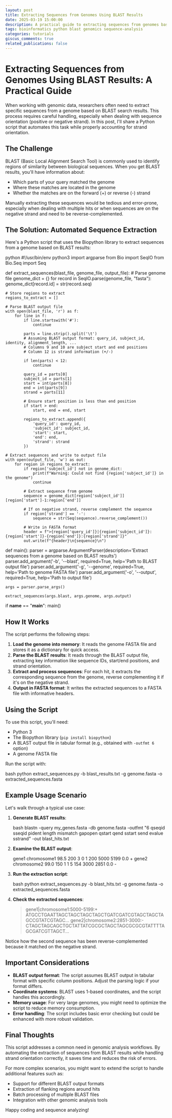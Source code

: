 ```yaml
---
layout: post
title: Extracting Sequences from Genomes Using BLAST Results
date: 2025-03-19 15:00:00
description: A practical guide to extracting sequences from genomes based on BLAST search results with proper handling of strand orientation.
tags: bioinformatics python blast genomics sequence-analysis
categories: tutorials
giscus_comments: true
related_publications: false
---
```


# Extracting Sequences from Genomes Using BLAST Results: A Practical Guide

When working with genomic data, researchers often need to extract specific sequences from a genome based on BLAST search results. This process requires careful handling, especially when dealing with sequence orientation (positive or negative strand). In this post, I'll share a Python script that automates this task while properly accounting for strand orientation.

## The Challenge

BLAST (Basic Local Alignment Search Tool) is commonly used to identify regions of similarity between biological sequences. When you get BLAST results, you'll have information about:

- Which parts of your query matched the genome
- Where these matches are located in the genome
- Whether the matches are on the forward (+) or reverse (-) strand

Manually extracting these sequences would be tedious and error-prone, especially when dealing with multiple hits or when sequences are on the negative strand and need to be reverse-complemented.

## The Solution: Automated Sequence Extraction

Here's a Python script that uses the Biopython library to extract sequences from a genome based on BLAST results:

python
#!/usr/bin/env python3
import argparse
from Bio import SeqIO
from Bio.Seq import Seq

def extract_sequences(blast_file, genome_file, output_file):
    # Parse genome file
    genome_dict = {}
    for record in SeqIO.parse(genome_file, "fasta"):
        genome_dict[record.id] = str(record.seq)
    
    # Store regions to extract
    regions_to_extract = []
    
    # Parse BLAST output file
    with open(blast_file, 'r') as f:
        for line in f:
            if line.startswith('#'):
                continue
            
            parts = line.strip().split('\t')
            # Assuming BLAST output format: query_id, subject_id, identity, alignment_length, ...
            # Columns 9 and 10 are subject start and end positions
            # Column 12 is strand information (+/-)
            
            if len(parts) < 12:
                continue
                
            query_id = parts[0]
            subject_id = parts[1]
            start = int(parts[8])
            end = int(parts[9])
            strand = parts[11]
            
            # Ensure start position is less than end position
            if start > end:
                start, end = end, start
            
            regions_to_extract.append({
                'query_id': query_id,
                'subject_id': subject_id,
                'start': start,
                'end': end,
                'strand': strand
            })
    
    # Extract sequences and write to output file
    with open(output_file, 'w') as out:
        for region in regions_to_extract:
            if region['subject_id'] not in genome_dict:
                print(f"Warning: Could not find {region['subject_id']} in the genome")
                continue
            
            # Extract sequence from genome
            sequence = genome_dict[region['subject_id']][region['start']-1:region['end']]
            
            # If on negative strand, reverse complement the sequence
            if region['strand'] == '-':
                sequence = str(Seq(sequence).reverse_complement())
            
            # Write in FASTA format
            header = f">{region['query_id']}|{region['subject_id']}:{region['start']}-{region['end']}:{region['strand']}"
            out.write(f"{header}\n{sequence}\n")

def main():
    parser = argparse.ArgumentParser(description='Extract sequences from a genome based on BLAST results')
    parser.add_argument('-b', '--blast', required=True, help='Path to BLAST output file')
    parser.add_argument('-g', '--genome', required=True, help='Path to genome FASTA file')
    parser.add_argument('-o', '--output', required=True, help='Path to output file')
    
    args = parser.parse_args()
    
    extract_sequences(args.blast, args.genome, args.output)
    
if __name__ == "__main__":
    main()


## How It Works

The script performs the following steps:

1. **Load the genome into memory**: It reads the genome FASTA file and stores it as a dictionary for quick access.
2. **Parse the BLAST results**: It reads through the BLAST output file, extracting key information like sequence IDs, start/end positions, and strand orientation.
3. **Extract and process sequences**: For each hit, it extracts the corresponding sequence from the genome, reverse complementing it if it's on the negative strand.
4. **Output in FASTA format**: It writes the extracted sequences to a FASTA file with informative headers.

## Using the Script

To use this script, you'll need:
- Python 3
- The Biopython library (`pip install biopython`)
- A BLAST output file in tabular format (e.g., obtained with `-outfmt 6` option)
- A genome FASTA file

Run the script with:

bash
python extract_sequences.py -b blast_results.txt -g genome.fasta -o extracted_sequences.fasta


## Example Usage Scenario

Let's walk through a typical use case:

1. **Generate BLAST results**:
   
   bash
   blastn -query my_genes.fasta -db genome.fasta -outfmt "6 qseqid sseqid pident length mismatch gapopen qstart qend sstart send evalue sstrand" -out blast_hits.txt
   

2. **Examine the BLAST output**:
   
   
   gene1   chromosome1    98.5    200    3    0    1    200    5000    5199    0.0    +
   gene2   chromosome2    99.0    150    1    1    5    154    3000    2851    0.0    -
   

3. **Run the extraction script**:
   
   bash
   python extract_sequences.py -b blast_hits.txt -g genome.fasta -o extracted_sequences.fasta
   

4. **Check the extracted sequences**:
   
   
   >gene1|chromosome1:5000-5199:+
   ATGCCTGAATTAGCTAGCTAGCTAGCTGATCGATCGTAGCTAGCTAGCCGTATCGTAGC...
   >gene2|chromosome2:2851-3000:-
   CTAGCTAGCAGCTGCTATTATCGCGCTAGCTAGCGCGCGTATTTTAGCGATCGTTAGCT...
   

Notice how the second sequence has been reverse-complemented because it matched on the negative strand.

## Important Considerations

- **BLAST output format**: The script assumes BLAST output in tabular format with specific column positions. Adjust the parsing logic if your format differs.
- **Coordinate systems**: BLAST uses 1-based coordinates, and the script handles this accordingly.
- **Memory usage**: For very large genomes, you might need to optimize the script to reduce memory consumption.
- **Error handling**: The script includes basic error checking but could be enhanced with more robust validation.

## Final Thoughts

This script addresses a common need in genomic analysis workflows. By automating the extraction of sequences from BLAST results while handling strand orientation correctly, it saves time and reduces the risk of errors.

For more complex scenarios, you might want to extend the script to handle additional features such as:
- Support for different BLAST output formats
- Extraction of flanking regions around hits
- Batch processing of multiple BLAST files
- Integration with other genomic analysis tools

Happy coding and sequence analyzing!
